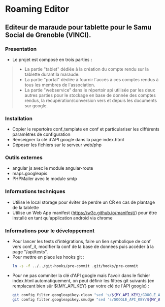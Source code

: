 # Roaming Editor
## Editeur de maraude pour tablette pour le Samu Social de Grenoble (VINCI).

### Presentation
- Le projet est composé en trois parties :
>- La partie "tablet" dédiée à la création du compte rendu sur la tablette durant la maraude.
>- La partie "portal" dédiée à fournir l'accès à ces comptes rendus à tous les membres de l'association.
>- La partie "webservice" dans le répertoir api utilisée par les deux autres parties pour le stockage en base de donnée
    des comptes rendus, la récupération/conversion vers et depuis les documents sur google.

### Installation
- Copier le repertoire conf_template en conf et particulariser les différents paramètres de configuration
- Renseigner la clé d'API google dans la page index.html
- Déposer les fichiers sur le serveur web/php

### Outils externes
- angular js avec le module angular-route
- maps.googleapis
- PHPMailer avec le module smtp

### Informations techniques
- Utilise le local storage pour éviter de perdre un CR en cas de plantage de la tablette
- Utilise un Web App manifest (https://w3c.github.io/manifest/) pour être installé en tant qu'application android via chrome

### Informations pour le développement
- Pour lancer les tests d'intégrations, faire un lien symbolique de conf vers conf_it, modifier la conf de la base
  de données puis accéder à la page "/api/tests".
- Pour mettre en place les hooks git :
  ```bash
  ln -s -f ../../git-hooks/pre-commit .git/hooks/pre-commit
  ```
- Pour ne pas commiter la clé d'API google mais l'avoir dans le fichier index.html automatiquement,
  on peut définir les filtres git suivants (en remplacant bien sûr ${MY_API_KEY} par votre clé de l'API google) :
  ```bash
  git config filter.googleapikey.clean "sed 's/${MY_API_KEY}/GOOGLE_API_KEY/'"
  git config filter.googleapikey.smudge "sed 's/GOOGLE_API_KEY/${MY_API_KEY}/'"
  ```

